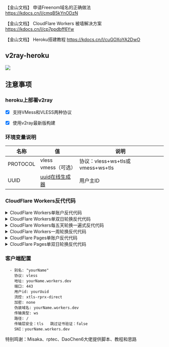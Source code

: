 【金山文档】 申请Freenom域名的正确做法 https://kdocs.cn/l/cmqB5kYnODzN

【金山文档】 CloudFlare Workers 被墙解决方案 https://kdocs.cn/l/cp7ppdbff6Yw

【金山文档】 Heroku搭建教程 https://kdocs.cn/l/cuGOXoYA2DwO

## v2ray-heroku
[![](https://www.herokucdn.com/deploy/button.png)](https://heroku.com/deploy?template=https://github.com/33xvxv/-Heroku-.git)

## 注意事项
### heroku上部署v2ray
- [x] 支持VMess和VLESS两种协议
- [x] 使用v2ray最新版构建




### 环境变量说明

|  名称 | 值  | 说明  |
| ------------ | ------------ | ------------ |
|  PROTOCOL |  vless<br>vmess（可选） |  协议：vless+ws+tls或vmess+ws+tls |默认vless
|  UUID |  [uuid在线生成器](https://www.uuidgenerator.net "uuid在线生成器") | 用户主ID  |


### CloudFlare Workers反代代码
<details>
<summary>CloudFlare Workers单账户反代代码</summary>

```js
addEventListener(
    "fetch",event => {
        let url=new URL(event.request.url);
        url.hostname="appname.herokuapp.com";
        let request=new Request(url,event.request);
        event. respondWith(
            fetch(request)
        )
    }
)
```
</details>

<details>
<summary>CloudFlare Workers单双日轮换反代代码</summary>

```js
const SingleDay = 'app0.herokuapp.com'
const DoubleDay = 'app1.herokuapp.com'
addEventListener(
    "fetch",event => {
    
        let nd = new Date();
        if (nd.getDate()%2) {
            host = SingleDay
        } else {
            host = DoubleDay
        }
        
        let url=new URL(event.request.url);
        url.hostname=host;
        let request=new Request(url,event.request);
        event. respondWith(
            fetch(request)
        )
    }
)
```
</details>

<details>
<summary>CloudFlare Workers每五天轮换一遍式反代代码</summary>

```js
const Day0 = 'app0.herokuapp.com'
const Day1 = 'app1.herokuapp.com'
const Day2 = 'app2.herokuapp.com'
const Day3 = 'app3.herokuapp.com'
const Day4 = 'app4.herokuapp.com'
addEventListener(
    "fetch",event => {
    
        let nd = new Date();
        let day = nd.getDate() % 5;
        if (day === 0) {
            host = Day0
        } else if (day === 1) {
            host = Day1
        } else if (day === 2) {
            host = Day2
        } else if (day === 3){
            host = Day3
        } else if (day === 4){
            host = Day4
        } else {
            host = Day1
        }
        
        let url=new URL(event.request.url);
        url.hostname=host;
        let request=new Request(url,event.request);
        event. respondWith(
            fetch(request)
        )
    }
)
```
</details>

<details>
<summary>CloudFlare Workers一周轮换反代代码</summary>

```js
const Day0 = 'app0.herokuapp.com'
const Day1 = 'app1.herokuapp.com'
const Day2 = 'app2.herokuapp.com'
const Day3 = 'app3.herokuapp.com'
const Day4 = 'app4.herokuapp.com'
const Day5 = 'app5.herokuapp.com'
const Day6 = 'app6.herokuapp.com'
addEventListener(
    "fetch",event => {
    
        let nd = new Date();
        let day = nd.getDay();
        if (day === 0) {
            host = Day0
        } else if (day === 1) {
            host = Day1
        } else if (day === 2) {
            host = Day2
        } else if (day === 3){
            host = Day3
        } else if (day === 4) {
            host = Day4
        } else if (day === 5) {
            host = Day5
        } else if (day === 6) {
            host = Day6
        } else {
            host = Day1
        }
        
        let url=new URL(event.request.url);
        url.hostname=host;
        let request=new Request(url,event.request);
        event. respondWith(
            fetch(request)
        )
    }
)
```
</details>

<details>
<summary>CloudFlare Pages单账户反代代码</summary>

```js
export default {
  async fetch(request, env) {
    let url = new URL(request.url);
    if (url.pathname.startsWith('/')) {
      url.hostname = 'app0.herokuapp.com'
      let new_request = new Request(url, request);
      return fetch(new_request);
    }
    return env.ASSETS.fetch(request);
  },
};
```
</details>

<details>
<summary>CloudFlare Pages单双日轮换反代代码</summary>

```js
export default {
  async fetch(request, env) {
    const day1 = 'app0.herokuapp.com'
    const day2 = 'app1.herokuapp.com'
    let url = new URL(request.url);
    if (url.pathname.startsWith('/')) {
      let day = new Date()
      if (day.getDay() % 2) {
        url.hostname = day1
      } else {
        url.hostname = day2
      }
      let new_request = new Request(url, request);
      return fetch(new_request);
    }
    return env.ASSETS.fetch(request);
  },
};
```
</details>

### 客户端配置

```
  - 别名: "yourName"
    协议: vless
    地址: yourName.workers.dev
    端口: 443
    用户id: yourUuid
    流控: xtls-rprx-direct
    加密: none
    伪装域名: yourName.workers.dev
    传输类型: ws
    路径: /
    传输层安全：tls   跳过证书验证：false
    SNI：yourName.workers.dev
```



特别鸣谢：Misaka、rptec、DaoChen6大佬提供脚本、教程和思路


